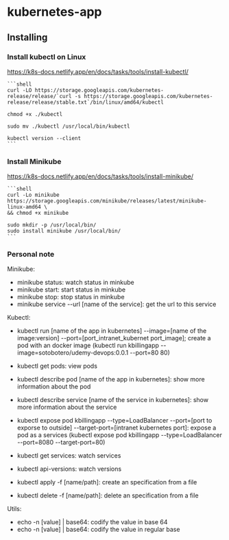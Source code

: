 # kubernetes-app

## Installing

### Install kubectl on Linux

<https://k8s-docs.netlify.app/en/docs/tasks/tools/install-kubectl/>

    ```shell
    curl -LO https://storage.googleapis.com/kubernetes-release/release/`curl -s https://storage.googleapis.com/kubernetes-release/release/stable.txt`/bin/linux/amd64/kubectl

    chmod +x ./kubectl

    sudo mv ./kubectl /usr/local/bin/kubectl

    kubectl version --client
    ```

### Install Minikube

<https://k8s-docs.netlify.app/en/docs/tasks/tools/install-minikube/>

    ```shell
    curl -Lo minikube https://storage.googleapis.com/minikube/releases/latest/minikube-linux-amd64 \
    && chmod +x minikube

    sudo mkdir -p /usr/local/bin/
    sudo install minikube /usr/local/bin/
    ```

### Personal note

Minikube:

- minikube status: watch status in minkube
- minikube start: start status in minkube
- minikube stop: stop status in minkube
- minikube service --url [name of the service]: get the url to this service

Kubectl:

- kubectl run [name of the app in kubernetes] --image=[name of the image:version] --port=[port_intranet_kubernet port_image]; create a pod with an docker image (kubectl run kbillingapp --image=sotobotero/udemy-devops:0.0.1 --port=80 80)

- kubectl get pods: view pods

- kubectl describe pod [name of the app in kubernetes]: show more information about the pod

- kubectl describe service [name of the service in kubernetes]: show more information about the service

- kubectl expose pod kbillingapp --type=LoadBalancer --port=[port to exporse to outside] --target-port=[intranet kubernetes port]: expose a pod as a services (kubectl expose pod kbillingapp --type=LoadBalancer --port=8080 --target-port=80)

- kubectl get services: watch services

- kubectl api-versions: watch versions

- kubectl apply -f [name/path]: create an specification from a file

- kubectl delete -f [name/path]: delete an specification from a file

Utils:

- echo -n [value] | base64: codify the value in base 64
- echo -n [value] | base64: codify the value in regular base
